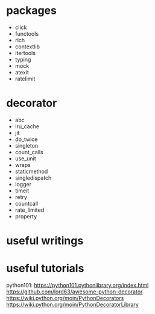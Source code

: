 


# packages
- click
- functools
- rich
- contextlib
- itertools
- typing
- mock
- atexit
- ratelimit

# decorator
- abc
- lru_cache
- jit
- do_twice
- singleton
- count_calls
- use_unit
- wraps
- staticmethod
- singledispatch
- logger
- timeit
- retry
- countcall
- rate_limited
- property

# useful writings


# useful tutorials
python101: https://python101.pythonlibrary.org/index.html
https://github.com/lord63/awesome-python-decorator
https://wiki.python.org/moin/PythonDecorators
https://wiki.python.org/moin/PythonDecoratorLibrary